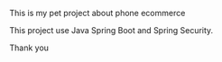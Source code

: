 This is my pet project about phone ecommerce

This project use Java Spring Boot and Spring Security.

Thank you
